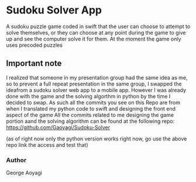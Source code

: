 # Sudoku Solver App

A sudoku puzzle game coded in swift that the user can choose to attempt to solve themselves, 
or they can choose at any point during the game to give up and see the computer solve it for them. 
At the moment the game only uses precoded puzzles 

## Important note

I realized that someone in my presentation group had the same idea as me, so to prevent a full repeat presentation in the
same group, I swapped the ideafrom a sudoku solver web app to a mobile app. 
However I was already done with the game and the solving algorthm in python by the time I decided to swap. As such all the
commits you see on this Repo are from when I translated my python code to swift and designing the front end aspect of the game
All the commits related to me designing the game portion aand the solving algorithm can be found at the following repo:
https://github.com/Gaoyagi/Sudoku-Solver

(as of right now only the python version works right now, go use the above repo link the access and test that) 

### Author
George Aoyagi


